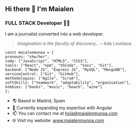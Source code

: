 ## Hi there 👋 I'm Maialen

### FULL STACK Developer 👩‍💻

I am a journalist converted into a web developer.

>*Imagination is the faculty of discovery...* – Ada Lovelace.

```
const maialenmunoa = {
pronouns: "she/her",
code: ["JavaScript", "HTML5", "CSS3"],
tools: ["React", "npm", "VSCode", "Sass", "Git"],
backend: ["Node JS", "Express JS", "MySQL", "MongoDB"],
versionControl: ["Git", "GitHub"],
methodologies: ["Agile", "Scrum"],
softSkills: ["teamwork", "adaptability", "organisation"],
hobbies: ["books", "music", "beach", "wine"]
};
```

- 🌎 Based in Madrid, Spain
- 🚀 Currently expanding my expertise with Angular
- 📫 You can contact me at hola@maialenmunoa.com
- 🌐 Visit my website: www.maialenmunoa.com

